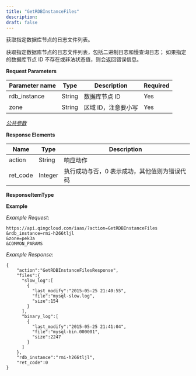 ```yaml
---
title: "GetRDBInstanceFiles"
description: 
draft: false
---
```




获取指定数据库节点的日志文件列表。

获取指定数据库节点的日志文件列表，包括二进制日志和慢查询日志； 如果指定的数据库节点 ID 不存在或非法状态值，则会返回错误信息。

**Request Parameters**

| Parameter name | Type | Description | Required |
| --- | --- | --- | --- |
| rdb_instance | String | 数据库节点 ID | Yes |
| zone | String | 区域 ID，注意要小写 | Yes |

[_公共参数_](../../common/parameters.html#api-common-parameters)

**Response Elements**

| Name | Type | Description |
| --- | --- | --- |
| action | String | 响应动作 |
| ret_code | Integer | 执行成功与否，0 表示成功，其他值则为错误代码 |

**ResponseItemType**

**Example**

_Example Request_:

```
https://api.qingcloud.com/iaas/?action=GetRDBInstanceFiles
&rdb_instance=rmi-h266tljl
&zone=pek3a
&COMMON_PARAMS
```

_Example Response_:

```
{
    "action":"GetRDBInstanceFilesResponse",
    "files":{
      "slow_log":[
        {
          "last_modify":"2015-05-25 21:40:55",
          "file":"mysql-slow.log",
          "size":154
        }
      ],
      "binary_log":[
        {
          "last_modify":"2015-05-25 21:41:04",
          "file":"mysql-bin.000001",
          "size":2247
        }
      ]
    },
    "rdb_instance":"rmi-h266tljl",
    "ret_code":0
}
```
